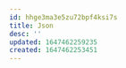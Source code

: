 ```yaml
---
id: hhge3ma3e5zu72bpf4ksi7s
title: Json
desc: ''
updated: 1647462259235
created: 1647462253451
---
```


